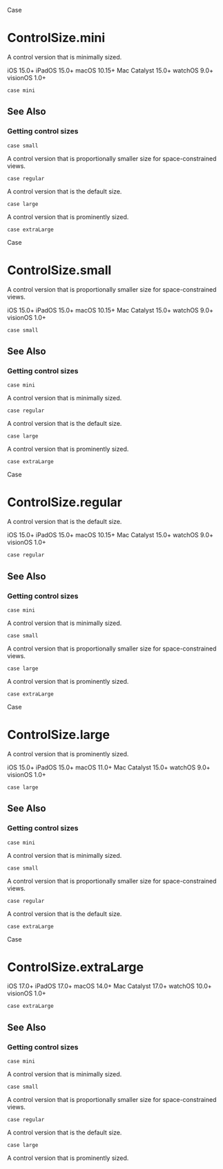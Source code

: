 Case

# ControlSize.mini

A control version that is minimally sized.

iOS 15.0+  iPadOS 15.0+  macOS 10.15+  Mac Catalyst 15.0+  watchOS 9.0+
visionOS 1.0+

    
    
    case mini

## See Also

### Getting control sizes

`case small`

A control version that is proportionally smaller size for space-constrained
views.

`case regular`

A control version that is the default size.

`case large`

A control version that is prominently sized.

`case extraLarge`

Case

# ControlSize.small

A control version that is proportionally smaller size for space-constrained
views.

iOS 15.0+  iPadOS 15.0+  macOS 10.15+  Mac Catalyst 15.0+  watchOS 9.0+
visionOS 1.0+

    
    
    case small

## See Also

### Getting control sizes

`case mini`

A control version that is minimally sized.

`case regular`

A control version that is the default size.

`case large`

A control version that is prominently sized.

`case extraLarge`

Case

# ControlSize.regular

A control version that is the default size.

iOS 15.0+  iPadOS 15.0+  macOS 10.15+  Mac Catalyst 15.0+  watchOS 9.0+
visionOS 1.0+

    
    
    case regular

## See Also

### Getting control sizes

`case mini`

A control version that is minimally sized.

`case small`

A control version that is proportionally smaller size for space-constrained
views.

`case large`

A control version that is prominently sized.

`case extraLarge`

Case

# ControlSize.large

A control version that is prominently sized.

iOS 15.0+  iPadOS 15.0+  macOS 11.0+  Mac Catalyst 15.0+  watchOS 9.0+
visionOS 1.0+

    
    
    case large

## See Also

### Getting control sizes

`case mini`

A control version that is minimally sized.

`case small`

A control version that is proportionally smaller size for space-constrained
views.

`case regular`

A control version that is the default size.

`case extraLarge`

Case

# ControlSize.extraLarge

iOS 17.0+  iPadOS 17.0+  macOS 14.0+  Mac Catalyst 17.0+  watchOS 10.0+
visionOS 1.0+

    
    
    case extraLarge

## See Also

### Getting control sizes

`case mini`

A control version that is minimally sized.

`case small`

A control version that is proportionally smaller size for space-constrained
views.

`case regular`

A control version that is the default size.

`case large`

A control version that is prominently sized.

